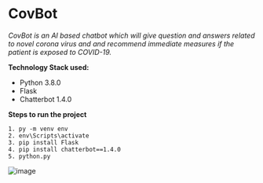 # CovBot

*CovBot is an AI based chatbot which will give question and answers related to novel corona virus and and recommend immediate measures if the patient is exposed to COVID-19.*

**Technology Stack used:**
- Python 3.8.0
- Flask
- Chatterbot 1.4.0

**Steps to run the project**
`````
1. py -m venv env
2. env\Scripts\activate
3. pip install Flask
4. pip install chatterbot==1.4.0
5. python.py
``````

![image](https://user-images.githubusercontent.com/63536585/114268556-4491c680-9a1f-11eb-9d1c-d34c1376f833.png)



